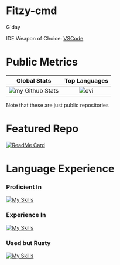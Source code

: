 # Fitzy-cmd
G'day

IDE Weapon of Choice: [VSCode](https://code.visualstudio.com/)

# Public Metrics
Global Stats            |  Top Languages
:-------------------------:|:-------------------------:
<img align="center" src="https://github-readme-stats.vercel.app/api?username=Fitzy-cmd&include_all_commits=true&count_private=true&show_icons=true&line_height=20&title_color=2B5BBD&icon_color=1124BB&text_color=A1A1A1&bg_color=0,000000,130F40" alt="my Github Stats"/>  |  <img src="https://github-readme-stats.vercel.app/api/top-langs?username=Fitzy-cmd&show_icons=true&locale=en&layout=compact&theme=chartreuse-dark" alt="ovi" />


Note that these are just public repositories

# Featured Repo
[![ReadMe Card](https://github-readme-stats.vercel.app/api/pin/?username=Fitzy-cmd&repo=DES-Raw-Implementation)](https://github.com/Fitzy-cmd/DES-Raw-Implementation)

# Language Experience
### Proficient In
[![My Skills](https://skillicons.dev/icons?i=py,github,java,arduino,sketchup)](https://skillicons.dev)

### Experience In
[![My Skills](https://skillicons.dev/icons?i=qt,md,js,html,css,figma,spring,mysql,react)](https://skillicons.dev)

### Used but Rusty
[![My Skills](https://skillicons.dev/icons?i=netlify,cs,cpp,docker)](https://skillicons.dev)


